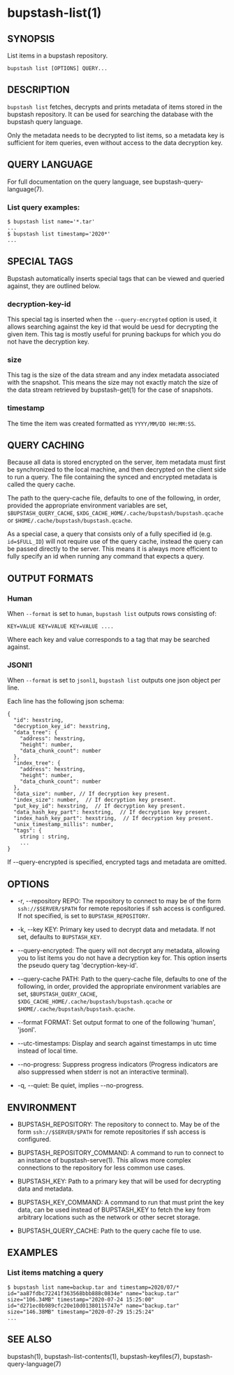 bupstash-list(1) 
===============

## SYNOPSIS

List items in a bupstash repository.

`bupstash list [OPTIONS] QUERY... `

## DESCRIPTION

`bupstash list` fetches, decrypts and prints metadata of items stored
in the bupstash repository. It can be used for searching the database
with the bupstash query language. 

Only the metadata needs to be decrypted to list items, so a metadata key is sufficient
for item queries, even without access to the data decryption key.

## QUERY LANGUAGE

For full documentation on the query language, see bupstash-query-language(7).

### List query examples:

```
$ bupstash list name='*.tar'
...
$ bupstash list timestamp='2020*'
...
```

## SPECIAL TAGS

Bupstash automatically inserts special tags that can be viewed and queried against, they are outlined below.

### decryption-key-id

This special tag is inserted when the `--query-encrypted` option is used, it allows searching against the
key id that would be uesd for decrypting the given item. This tag is mostly useful for pruning
backups for which you do not have the decryption key.

### size

This tag is the size of the data stream and any index metadata associated with the snapshot. This
means the size may not exactly match the size of the data stream retrieved by bupstash-get(1) for the case
of snapshots.

### timestamp

The time the item was created formatted as `YYYY/MM/DD HH:MM:SS`.

## QUERY CACHING

Because all data is stored encrypted on the server, item metadata must first be synchronized to the local machine,
and then decrypted on the client side to run a query. The file containing the synced and encrypted metadata
is called the query cache.

The path to the query-cache file, defaults to one of the following, in order, provided
the appropriate environment variables are set, `$BUPSTASH_QUERY_CACHE`,
`$XDG_CACHE_HOME/.cache/bupstash/bupstash.qcache` or `$HOME/.cache/bupstash/bupstash.qcache`.

As a special case, a query that consists only of a fully specified id (e.g. `id=$FULL_ID`) will not require use 
of the query cache, instead the query can be passed directly to the server. This means
it is always more efficient to fully specify an id when running any command that expects a query.


## OUTPUT FORMATS

### Human

When `--format` is set to `human`, `bupstash list` outputs rows consisting of:

```
KEY=VALUE KEY=VALUE KEY=VALUE ....
```

Where each key and value corresponds to a tag that may be searched against.

### JSONl1

When `--format` is set to `jsonl1`, `bupstash list` outputs one json object per line.

Each line has the following json schema:

```
{
  "id": hexstring,
  "decryption_key_id": hexstring,
  "data_tree": {
    "address": hexstring,
    "height": number,
    "data_chunk_count": number
  },
  "index_tree": {
    "address": hexstring,
    "height": number,
    "data_chunk_count": number
  },
  "data_size": number, // If decryption key present.
  "index_size": number,  // If decryption key present.
  "put_key_id": hexstring,  // If decryption key present.
  "data_hash_key_part": hexstring,  // If decryption key present.
  "index_hash_key_part": hexstring,  // If decryption key present.
  "unix_timestamp_millis": number,
  "tags": {
    string : string,
    ...
}
```

If --query-encrypted is specified, encrypted tags and metadata are omitted.

## OPTIONS

* -r, --repository REPO:
  The repository to connect to may be of the form `ssh://$SERVER/$PATH` for
  remote repositories if ssh access is configured. If not specified, is set to `BUPSTASH_REPOSITORY`.

* -k, --key KEY:
  Primary key used to decrypt data and metadata. If not set, defaults
  to `BUPSTASH_KEY`.

* --query-encrypted:
  The query will not decrypt any metadata, allowing you to
  list items you do not have a decryption key for.
  This option inserts the pseudo query tag 'decryption-key-id'.
  
* --query-cache PATH:
  Path to the query-cache file, defaults to one of the following, in order, provided
  the appropriate environment variables are set, `$BUPSTASH_QUERY_CACHE`,
  `$XDG_CACHE_HOME/.cache/bupstash/bupstash.qcache` or `$HOME/.cache/bupstash/bupstash.qcache`.

* --format FORMAT:
  Set output format to one of the following 'human', 'jsonl'.

* --utc-timestamps:
  Display and search against timestamps in utc time instead of local time.

* --no-progress:
  Suppress progress indicators (Progress indicators are also suppressed when stderr
  is not an interactive terminal).

* -q, --quiet:
  Be quiet, implies --no-progress.

## ENVIRONMENT

* BUPSTASH_REPOSITORY:
  The repository to connect to. May be of the form `ssh://$SERVER/$PATH` for
  remote repositories if ssh access is configured.

* BUPSTASH_REPOSITORY_COMMAND:
  A command to run to connect to an instance of bupstash-serve(1). This 
  allows more complex connections to the repository for less common use cases.

* BUPSTASH_KEY:
  Path to a primary key that will be used for decrypting data and metadata.

* BUPSTASH_KEY_COMMAND:
  A command to run that must print the key data, can be used instead of BUPSTASH_KEY
  to fetch the key from arbitrary locations such as the network or other secret storage.

* BUPSTASH_QUERY_CACHE:
  Path to the query cache file to use.


## EXAMPLES

### List items matching a query

```
$ bupstash list name=backup.tar and timestamp=2020/07/* 
id="aa87fdbc72241f363568bbb888c0834e" name="backup.tar" size="106.34MB" timestamp="2020-07-24 15:25:00"
id="d271ec0b989cfc20e10d01380115747e" name="backup.tar" size="146.38MB" timestamp="2020-07-29 15:25:24"
...
```

## SEE ALSO

bupstash(1), bupstash-list-contents(1), bupstash-keyfiles(7), bupstash-query-language(7)
